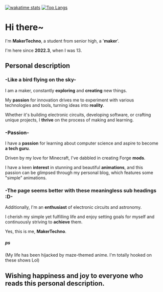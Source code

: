 [![wakatime stats](https://github-readme-stats.vercel.app/api/wakatime?username=@MakerTechno)](https://www.youtube.com/watch?v=dQw4w9WgXcQ)
[![Top Langs](https://github-readme-stats.vercel.app/api/top-langs/?username=MakerTechno&layout=compact)](https://www.youtube.com/watch?v=dQw4w9WgXcQ)
# Hi there~
I'm **MakerTechno**, a student from senior high, a '**maker**'.

I'm here since **2022.3**, when I was 13.

## Personal description
### -Like a bird flying on the sky-
I am a maker, constantly **exploring** and **creating** new things.

My **passion** for innovation drives me to experiment with various technologies and tools, turning ideas into **reality**.

Whether it's building electronic circuits, developing software, or crafting unique projects, I **thrive** on the process of making and learning.

### -Passion-
I have a **passion** for learning about computer science and aspire to become **a tech guru**.

Driven by my love for Minecraft, I've dabbled in creating Forge **mods**.

I have a keen **interest** in stunning and beautiful **animations**, and this passion can be glimpsed through my personal blog, which features some "simple" animations.

### -The page seems better with these meaningless sub headings :D-
Additionally, I'm an **enthusiast** of electronic circuits and astronomy.

I cherish my simple yet fulfilling life and enjoy setting goals for myself and continuously striving to **achieve** them.

Yes, this is me, **MakerTechno**.

##### ps
(My life has been hijacked by maze-themed anime. I'm totally hooked on these shows Lol)

## Wishing happiness and joy to everyone who reads this personal description.
